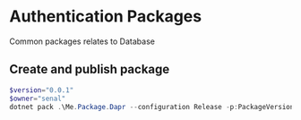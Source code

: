 # Authentication Packages
Common packages relates to Database

## Create and publish package
```powershell
$version="0.0.1"
$owner="senal"
dotnet pack .\Me.Package.Dapr --configuration Release -p:PackageVersion=$version -p:RepositoryUrl=https://github.com/$owner/mypackages -o .\packages
```